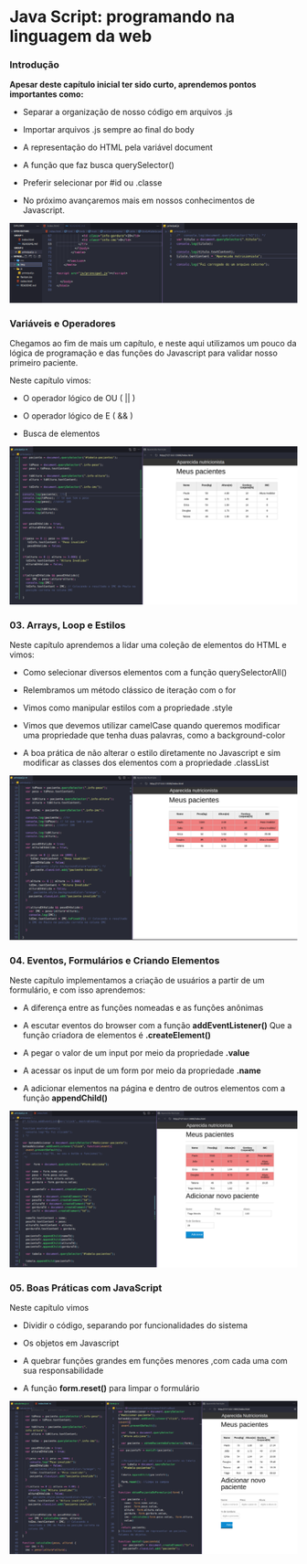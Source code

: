# Java Script: programando na linguagem da web 

### Introdução

**Apesar deste capítulo inicial ter sido curto, aprendemos pontos importantes como:**

- Separar a organização de nosso código em arquivos .js

- Importar arquivos .js sempre ao final do body

- A representação do HTML pela variável document

- A função que faz busca querySelector()

- Preferir selecionar por #id ou .classe

- No próximo avançaremos mais em nossos conhecimentos de Javascript.

![Print da introdução](img/print/print1.png)

### Variáveis e Operadores

Chegamos ao fim de mais um capítulo, e neste aqui utilizamos um pouco da lógica de programação e das funções do Javascript para validar nosso primeiro paciente.

Neste capítulo vimos:

 - O operador lógico de OU ( || )

 - O operador lógico de E ( && )

 - Busca de elementos

 ![Print das Variaveis e Operadores](img/print/print2.png)

 ### 03. Arrays, Loop e Estilos

 Neste capítulo aprendemos a lidar uma coleção de elementos do HTML e vimos:

- Como selecionar diversos elementos com a função querySelectorAll()

- Relembramos um método clássico de iteração com o for

- Vimos como manipular estilos com a propriedade .style

- Vimos que devemos utilizar camelCase quando queremos modificar uma propriedade que tenha duas palavras, como a background-color

- A boa prática de não alterar o estilo diretamente no Javascript e sim modificar as classes dos elementos com a propriedade .classList

 ![Print Arrays, Loops e Estilos](img/print/print3.png)

 ### 04. Eventos, Formulários e Criando Elementos 

 Neste capítulo implementamos a criação de usuários a partir de um formulário, e com isso aprendemos:

- A diferença entre as funções nomeadas e as funções anônimas

- A escutar eventos do browser com a função **addEventListener()**
Que a função criadora de elementos é **.createElement()**

- A pegar o valor de um input por meio da propriedade **.value**

- A acessar os input de um form por meio da propriedade **.name**

- A adicionar elementos na página e dentro de outros elementos com a função **appendChild()**

 ![Eventos, Formulários e Criando Elementos](img/print/print4.png)

 ### 05. Boas Práticas com JavaScript 

Neste capítulo vimos

- Dividir o código, separando por funcionalidades do sistema

- Os objetos em Javascript

- A quebrar funções grandes em funções menores ,com cada uma com sua responsabilidade

- A função **form.reset()** para limpar o formulário

 ![Boas Práticas com JavaScript](img/print/print5.png)

 